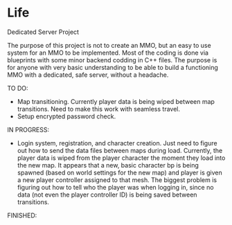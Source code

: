 # Life
 Dedicated Server Project
 
 The purpose of this project is not to create an MMO, but an easy to use system for an MMO to be implemented. Most of the coding is done via blueprints with some minor backend codding in C++ files. The purpose is for anyone with very basic understanding to be able to build a functioning MMO with a dedicated, safe server, without a headache.

TO DO:
- Map transitioning. Currently player data is being wiped between map transitions. Need to make this work with seamless travel.
- Setup encrypted password check.

IN PROGRESS: 
- Login system, registration, and character creation. Just need to figure out how to send the data files between maps during load. Currently, the player data is wiped from the player character the moment they load into the new map. It appears that a new, basic character bp is being spawned (based on world settings for the new map) and player is given a new player controller assigned to that mesh. The biggest problem is figuring out how to tell who the player was when logging in, since no data (not even the player controller ID) is being saved between transitions.

FINISHED:
